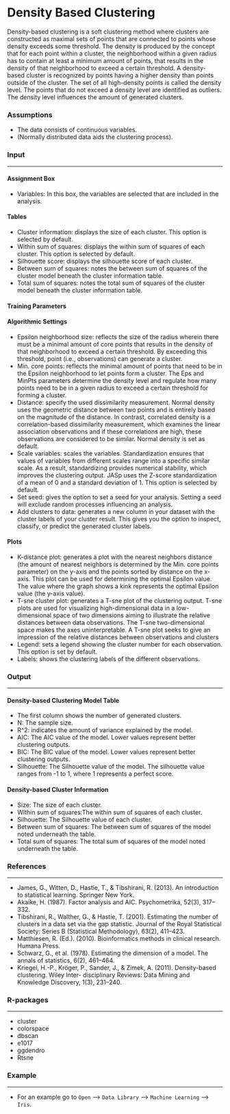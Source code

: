 Density Based Clustering
==========================
Density-based clustering is a soft clustering method where clusters are constructed as maximal sets of points that are connected to points whose density exceeds some threshold. The density is produced by the concept that for each point within a cluster, the neighborhood within a given radius has to contain at least a minimum amount of points, that results in the density of that neighborhood to exceed a certain threshold. A density-based cluster is recognized by points having a higher density than points outside of the cluster. The set of all high-density points is called the density level. The points that do not exceed a density level are identified as outliers. The density level influences the amount of generated clusters. 

### Assumptions
- The data consists of continuous variables.
- (Normally distributed data aids the clustering process).

### Input 
-------
#### Assignment Box 
- Variables: In this box, the variables are selected that are included in the analysis. 

#### Tables  
- Cluster information: displays the size of each cluster. This option is selected by default. 
- Within sum of squares: displays the within sum of squares of each cluster. This option is selected by default.
- Silhouette score: displays the silhouette score of each cluster.
- Between sum of squares: notes the between sum of squares of the cluster model beneath the cluster information table.
- Total sum of squares: notes the total sum of squares of the cluster model beneath the cluster information table.

#### Training Parameters 
#### Algorithmic Settings
- Epsilon neighborhood size: reflects the size of the radius wherein there must be a minimal amount of core points that results in the density of that neighborhood to exceed a certain threshold. By exceeding this threshold, point (i.e., observations) can generate a cluster.
- Min. core points: reflects the minimal amount of points that need to be in the Epsilon neighborhood to let points form a cluster. The Eps and MinPts parameters determine the density level and regulate how many points need to be in a given radius to exceed a certain threshold for forming a cluster.
- Distance: specify the used dissimilarity measurement. Normal density uses the geometric distance between two points and is entirely based on the magnitude of the distance. In contrast, correlated density is a correlation-based dissimilarity measurement, which examines the linear association observations and if these correlations are high, these observations are considered to be similar. Normal density is set as default.
- Scale variables: scales the variables. Standardization ensures that values of variables from different scales range into a specific similar scale. As a result, standardizing provides numerical stability, which improves the clustering output. JASp uses the Z-score standardization of a mean of 0 and a standard deviation of 1. This option is selected by default.
- Set seed: gives the option to set a seed for your analysis. Setting a seed will exclude random processes influencing an analysis.
- Add clusters to data: generates a new column in your dataset with the cluster labels of your cluster result. This gives you the option to inspect, classify, or predict the generated cluster labels.

#### Plots
- K-distance plot: generates a plot with the nearest neighbors distance (the amount of nearest neighbors is determined by the Min. core points parameter) on the y-axis and the points sorted by distance on the x-axis. This plot can be used for determining the optimal Epsilon value. The value where the graph shows a kink represents the optimal Epsilon value (the y-axis value).
- T-sne cluster plot: generates a T-sne plot of the clustering output. T-sne plots are used for visualizing high-dimensional data in a low-dimensional space of two dimensions aiming to illustrate the relative distances between data observations. The T-sne two-dimensional space makes the axes uninterpretable. A T-sne plot seeks to give an impression of the relative distances between observations and clusters
- Legend: sets a legend showing the cluster number for each observation. This option is set by default.
- Labels: shows the clustering labels of the different observations.

### Output
-------

#### Density-based Clustering Model Table
- The first column shows the number of generated clusters.
- N: The sample size.
- R^2: indicates the amount of variance explained by the model.
- AIC: The AIC value of the model. Lower values represent better clustering outputs.
- BIC: The BIC value of the model. Lower values represent better clustering outputs.
- Silhouette: The Silhouette value of the model. The silhouette value ranges from -1 to 1, where 1 represents a perfect score.

#### Density-based Cluster Information
- Size: The size of each cluster.
- Within sum of squares:The within sum of squares of each cluster.
- Silhouette: The Silhouette value of each cluster.
- Between sum of squares: The between sum of squares of the model noted underneath the table.
- Total sum of squares: The total sum of squares of the model noted underneath the table.

### References
-------
- James, G., Witten, D., Hastie, T., & Tibshirani, R. (2013). An introduction to statistical learning. Springer New York.
- Akaike, H. (1987). Factor analysis and AIC. Psychometrika, 52(3), 317–332.
- Tibshirani, R., Walther, G., & Hastie, T. (2001). Estimating the number of clusters in a data set via the gap statistic. Journal of the Royal Statistical Society: Series B (Statistical Methodology), 63(2), 411–423.
- Matthiesen, R. (Ed.). (2010). Bioinformatics methods in clinical research. Humana Press.
- Schwarz, G., et al. (1978). Estimating the dimension of a model. The annals of statistics, 6(2), 461–464.
- Kriegel, H.-P., Kröger, P., Sander, J., & Zimek, A. (2011). Density-based clustering. Wiley Inter- disciplinary Reviews: Data Mining and Knowledge Discovery, 1(3), 231–240.

### R-packages 
--- 
- cluster
- colorspace
- dbscan
- e1017
- ggdendro
- Rtsne

### Example 
--- 
- For an example go to `Open` --> `Data Library` --> `Machine Learning` --> `Iris`.  

